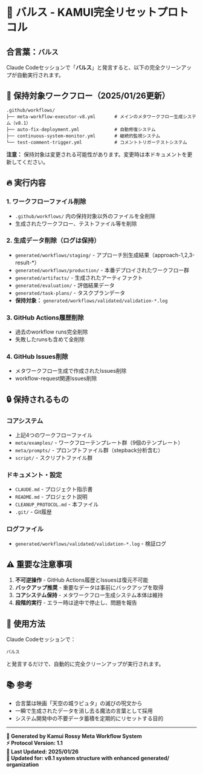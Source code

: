 # 🏰 バルス - KAMUI完全リセットプロトコル

## 合言葉：`バルス`

Claude Codeセッションで「**バルス**」と発言すると、以下の完全クリーンアップが自動実行されます。

## 📝 保持対象ワークフロー（2025/01/26更新）

```
.github/workflows/
├── meta-workflow-executor-v8.yml       # メインのメタワークフロー生成システム（v8.1）
├── auto-fix-deployment.yml             # 自動修復システム  
├── continuous-system-monitor.yml       # 継続的監視システム
└── test-comment-trigger.yml            # コメントトリガーテストシステム
```

**注意：** 保持対象は変更される可能性があります。変更時は本ドキュメントを更新してください。

## 🔥 実行内容

### 1. ワークフローファイル削除
- `.github/workflows/` 内の保持対象以外のファイルを全削除
- 生成されたワークフロー、テストファイル等を削除

### 2. 生成データ削除（ログは保持）
- `generated/workflows/staging/` - アプローチ別生成結果（approach-1,2,3-result-*）
- `generated/workflows/production/` - 本番デプロイされたワークフロー群
- `generated/artifacts/` - 生成されたアーティファクト
- `generated/evaluation/` - 評価結果データ
- `generated/task-plans/` - タスクプランデータ
- **保持対象：** `generated/workflows/validated/validation-*.log`

### 3. GitHub Actions履歴削除
- 過去のworkflow runs完全削除
- 失敗したrunsも含めて全削除

### 4. GitHub Issues削除
- メタワークフロー生成で作成されたIssues削除
- workflow-request関連Issues削除

## 🔒 保持されるもの

### コアシステム
- 上記4つのワークフローファイル
- `meta/examples/` - ワークフローテンプレート群（9個のテンプレート）
- `meta/prompts/` - プロンプトファイル群（stepback分析含む）
- `script/` - スクリプトファイル群

### ドキュメント・設定
- `CLAUDE.md` - プロジェクト指示書
- `README.md` - プロジェクト説明
- `CLEANUP_PROTOCOL.md` - 本ファイル
- `.git/` - Git履歴

### ログファイル
- `generated/workflows/validated/validation-*.log` - 検証ログ

## ⚠️ 重要な注意事項

1. **不可逆操作** - GitHub Actions履歴とIssuesは復元不可能
2. **バックアップ推奨** - 重要なデータは事前にバックアップを取得
3. **コアシステム保持** - メタワークフロー生成システム本体は維持
4. **段階的実行** - エラー時は途中で停止し、問題を報告

## 🚀 使用方法

Claude Codeセッションで：

```
バルス
```

と発言するだけで、自動的に完全クリーンアップが実行されます。

## 📚 参考

- 合言葉は映画「天空の城ラピュタ」の滅びの呪文から
- 一瞬で生成されたデータを消し去る魔法の言葉として採用
- システム開発中の不要データ蓄積を定期的にリセットする目的

---

**🤖 Generated by Kamui Rossy Meta Workflow System**  
**⚡ Protocol Version: 1.1**  
**📅 Last Updated: 2025/01/26**  
**🔄 Updated for: v8.1 system structure with enhanced generated/ organization**